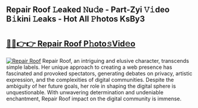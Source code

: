 ## Repair Roof 𝙻eaked 𝙽u𝚍e - Part-Zyi 𝚅𝚒deo B𝚒kini 𝙻eaks - Hot All 𝙿hotos KsBy3

# <h2><a href="http://ld55682.urlbe.top/?page=Repair+Roof">🔗🔗👉👉 Repair Roof P𝚑oto𝚜Vid𝚎o</a></h2>

[![Repair Roof](https://i.imgur.com/eBuTRDB.gif)](http://ld55682.urlbe.top/?page=Repair+Roof)
Repair Roof, an intriguing and elusive character, transcends simple labels. Her unique approach to creating a web presence has fascinated and provoked spectators, generating debates on privacy, artistic expression, and the complexities of digital communities. Despite the ambiguity of her future goals, her role in shaping the digital sphere is unquestionable. With unwavering determination and undeniable enchantment, Repair Roof impact on the digital community is immense.

